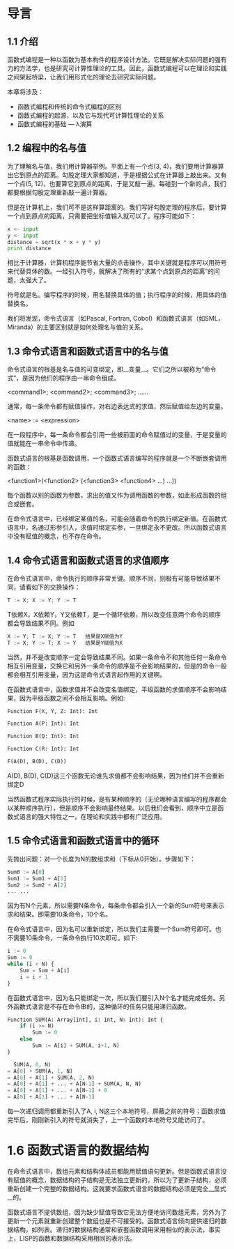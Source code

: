 # 导言

## 1.1 介绍

函数式编程是一种以函数为基本构件的程序设计方法。它既是解决实际问题的强有力的方法学，也是研究可计算性理论的工具。因此，函数式编程可以在理论和实践之间架起桥梁，让我们用形式化的理论去研究实际问题。

本章将涉及：

* 函数式编程和传统的命令式编程的区别
* 函数式编程的起源，以及它与现代可计算性理论的关系
* 函数式编程的基础 — λ演算

## 1.2 编程中的名与值

为了理解名与值，我们用计算器举例。平面上有一个点(3, 4)，我们要用计算器算出它到原点的距离。勾股定理大家都知道，于是根据公式在计算器上敲出来。又有一个点(5, 12)，也要算它到原点的距离，于是又敲一遍。每碰到一个新的点，我们都要根据勾股定理重新敲一遍计算器。

但是在计算机上，我们可不是这样算距离的。我们写好勾股定理的程序后，要计算一个点到原点的距离，只需要把坐标值输入就可以了。程序可能如下：
``` python
x <- input
y <- input
distance = sqrt(x * x + y * y)
print distance
```
相比于计算器，计算机程序能节省大量的点击操作，其中关键就是程序可以用符号来代替具体的数。一经引入符号，就解决了所有的“求某个点到原点的距离”的问题，太强大了。

符号就是名。编写程序的时候，用名替换具体的值；执行程序的时候，用具体的值替换名。

我们将发现，命令式语言（如Pascal, Fortran, Cobol）和函数式语言（如SML，Miranda）的主要区别就是如何处理名与值的关系。

## 1.3 命令式语言和函数式语言中的名与值

命令式语言的根基是名与值的可变绑定，即__变量__。它们之所以被称为“命令式”，是因为他们的程序由一串命令组成。

\<command1>; \<command2>; \<command3>; ......

通常，每一条命令都有赋值操作，对右边表达式的求值，然后赋值给左边的变量。

\<name> := \<expression>

在一段程序中，每一条命令都会引用一些被前面的命令赋值过的变量，于是变量的值就能在一串命令中传递。


函数式语言的根基是函数调用，一个函数式语言编写的程序就是一个不断嵌套调用的函数：

\<function1>(\<function2> (\<function3> \<function4> ...) ...))

每个函数以别的函数为参数，求出的值又作为调用函数的参数，如此形成函数的组合或嵌套。

在命令式语言中，已经绑定某值的名，可能会随着命令的执行绑定新值。在函数式语言中，名通过形参引入，求值时绑定实参，一旦绑定永不更改。所以函数式语言中没有赋值的概念，也不存在命令。

## 1.4 命令式语言和函数式语言的求值顺序

在命令式语言中，命令执行的顺序非常关键。顺序不同，则极有可能导致结果不同，请看如下的交换操作：

```python
T := X; X := Y; Y := T
```
T依赖X，X依赖Y，Y又依赖T，是一个循环依赖，所以改变任意两个命令的顺序都会导致结果不同。例如
```python
X := Y; T := X; Y := T   结果是X赋值为Y
T := X; Y := T; X := Y   结果是Y赋值为X
```
当然，并不是改变顺序一定会导致结果不同。如果一条命令不和其他任何一条命令相互引用变量，交换它和另外一条命令的顺序是不会影响结果的，但是的命令一般都会相互引用变量，因为这是命令式语言起作用的关键啊。

在函数式语言中，函数求值并不会改变名值绑定，平级函数的求值顺序不会影响结果，因为平级函数之间不会相互影响。例如:
```python
Function F(X, Y, Z: Int): Int

Function A(P: Int): Int

Function B(Q: Int): Int

Function C(R: Int): Int

F(A(D), B(D), C(D))
```
A(D), B(D), C(D)这三个函数无论谁先求值都不会影响结果，因为他们并不会重新绑定D

当然函数式程序实际执行的时候，是有某种顺序的（无论哪种语言编写的程序都会以某种顺序执行），但是顺序不会影响最终结果。以后我们会看到，顺序中立是函数式语言的强大特性之一，在理论和实践中都有广泛应用。

## 1.5 命令式语言和函数式语言中的循环

先抛出问题：对一个长度为N的数组求和（下标从0开始）。步骤如下：
```python
Sum0 := A[0]
Sum1 := Sum1 + A[1]
Sum2 := Sum2 + A[2]
... ...
```
因为有N个元素，所以需要N条命令，每条命令都会引入一个新的Sum符号来表示求和结果。即需要10条命令，10个名。

在命令式语言中，因为名可以重新绑定，所以我们主需要一个Sum符号即可。也不需要10条命令，一条命令执行10次即可。如下:
```python
i := 0
Sum := 0
while (i < N) {
    Sum = Sum + A[i]
    i = i + 1
}
```
在函数式语言中，因为名只能绑定一次，所以我们要引入N个名才能完成任务。另外函数式语言是不存在命令串的，这种循环的任务只能用递归函数。
```python
Function SUM(A: Array[Int], i: Int, N: Int): Int {
    if (i >= N)
        Sum := 0
    else
        Sum := A[i] + SUM(A, i+1, N)
}

  SUM(A, 0, N)
= A[0] + SUM(A, 1, N)
= A[0] + A[1] + SUM(A, 2, N)
= A[0] + A[1] + ... + A[N-1] + SUM(A, N, N)
= A[0] + A[1] + ... + A[N-1] + 0
= A[0] + A[1] + ... + A[N-1]
```
每一次递归调用都重新引入了A, i, N这三个本地符号，屏蔽之前的符号；函数求值完毕后，刚刚新引入的符号就消失了，上一个函数的本地符号又能访问了。

# 1.6 函数式语言的数据结构

在命令式语言中，数组元素和结构体成员都能用赋值语句更新。但是函数式语言没有赋值的概念，数据结构的子结构是无法独立更新的，所以为了更新子结构，必须重新创建一个完整的数据结构。这就要求函数式语言的数据结构必须是完全__显式__的。

函数式语言不提供数组，因为缺少赋值导致它无法方便地访问数组元素，另外为了更新一个元素就重新创建整个数组也是不可接受的。函数式语言倾向提供递归的数据结构，如列表。递归的数据结构通常和嵌套函数调用采用相似的表示法，事实上，LISP的函数和数据结构采用相同的表示法。

